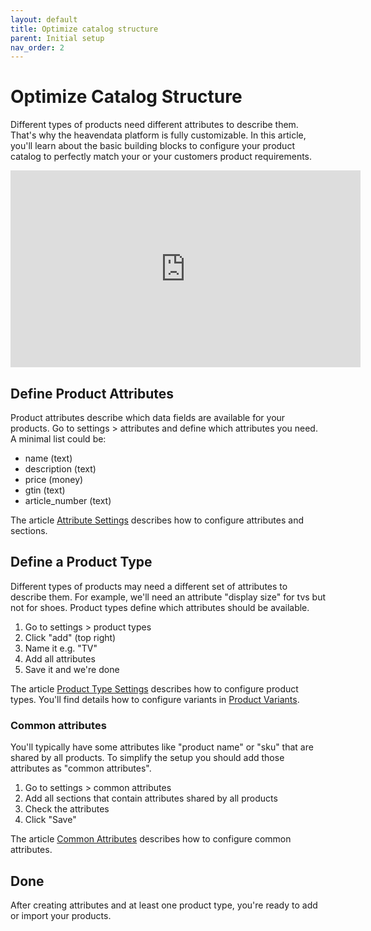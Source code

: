```yaml
---
layout: default
title: Optimize catalog structure
parent: Initial setup
nav_order: 2
---
```


# Optimize Catalog Structure

Different types of products need different attributes to describe them. That's why the heavendata platform is fully customizable. In this article, you'll learn about the basic building blocks to configure your product catalog to perfectly match your or your customers product requirements.

<iframe width="560" height="315" src="https://www.youtube.com/embed/rzyqCF62f7o" title="YouTube video player" frameborder="0" allow="accelerometer; autoplay; clipboard-write; encrypted-media; gyroscope; picture-in-picture" allowfullscreen></iframe>

## Define Product Attributes
Product attributes describe which data fields are available for your products.
Go to settings > attributes and define which attributes you need. A minimal list could be:

* name (text)
* description (text)
* price (money)
* gtin (text)
* article_number (text)

The article [Attribute Settings](../settings/attributes.md) describes how to configure attributes and sections.

## Define a Product Type
Different types of products may need a different set of attributes to describe them. For example, we'll need an attribute
"display size" for tvs but not for shoes. Product types define which attributes should be available.

1. Go to settings > product types
2. Click "add" (top right)
3. Name it e.g. "TV"
4. Add all attributes
5. Save it and we're done

The article [Product Type Settings](../settings/product-types.md) describes how to configure product types. You'll find details how to configure variants in [Product Variants](../settings/product-variants.md).

### Common attributes

You'll typically have some attributes like "product name" or "sku" that are shared by all products. To simplify the setup you should
add those attributes as "common attributes".

1. Go to settings > common attributes
2. Add all sections that contain attributes shared by all products
3. Check the attributes
4. Click "Save"

The article [Common Attributes](../settings/attributes.md) describes how to configure common attributes.

## Done
After creating attributes and at least one product type, you're ready to add or import your products.